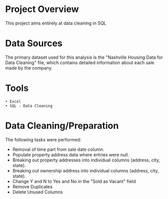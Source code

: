 

# Project Overview

This project aims entirely at data cleaning in SQL 

# Data Sources
The primary dataset used for this analysis is the "Nashville Housing Data for Data Cleaning" file, which contains detailed information about each sale made by the company.

# Tools
	• Excel 
	• SQL - Data Cleaning

# Data Cleaning/Preparation
 The following tasks were performed:
 * Removal of time part from sale date column.
 * Populate property address data where entries were null.
 * Breaking out property addresses into individual columns (address, city, state).
 * Breaking out ownership address into individual columns (address, city, state).
 * Change Y and N to Yes and No in the "Sold as Vacant" field
 * Remove Duplicates
 * Delete Unused Columns
  

